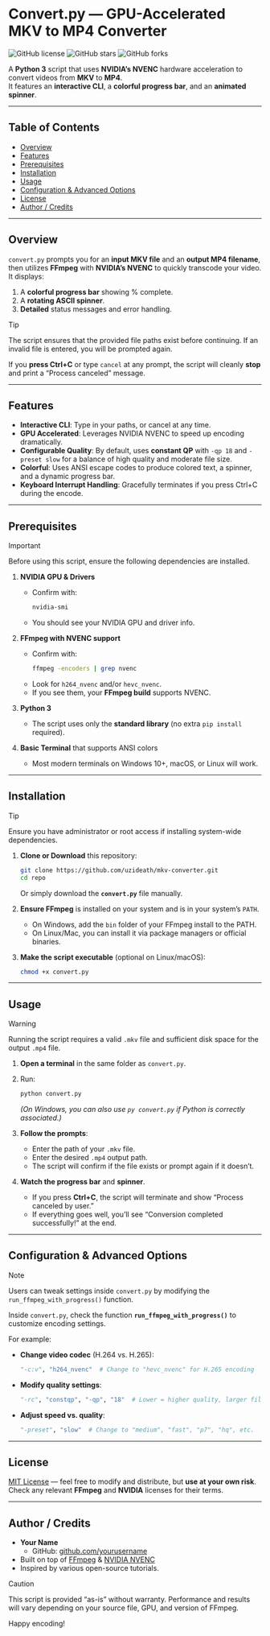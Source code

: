 # Convert.py — GPU-Accelerated MKV to MP4 Converter

![GitHub license](https://img.shields.io/badge/license-MIT-green.svg)
![GitHub stars](https://img.shields.io/github/stars/uzideath/mkv-converter?style=social)
![GitHub forks](https://img.shields.io/github/forks/uzideath/mkv-converter?style=social)

A **Python 3** script that uses **NVIDIA’s NVENC** hardware acceleration to convert videos from **MKV** to **MP4**.  
It features an **interactive CLI**, a **colorful progress bar**, and an **animated spinner**.  

---

## Table of Contents
- [Overview](#overview)
- [Features](#features)
- [Prerequisites](#prerequisites)
- [Installation](#installation)
- [Usage](#usage)
- [Configuration & Advanced Options](#configuration--advanced-options)
- [License](#license)
- [Author / Credits](#author--credits)

---

## Overview
`convert.py` prompts you for an **input MKV file** and an **output MP4 filename**, then utilizes **FFmpeg** with **NVIDIA’s NVENC** to quickly transcode your video.  
It displays:
1. A **colorful progress bar** showing % complete.  
2. A **rotating ASCII spinner**.  
3. **Detailed** status messages and error handling.  

> [!TIP]
> The script ensures that the provided file paths exist before continuing. If an invalid file is entered, you will be prompted again.

If you **press Ctrl+C** or type `cancel` at any prompt, the script will cleanly **stop** and print a “Process canceled” message.

---

## Features
- **Interactive CLI**: Type in your paths, or cancel at any time.  
- **GPU Accelerated**: Leverages NVIDIA NVENC to speed up encoding dramatically.  
- **Configurable Quality**: By default, uses **constant QP** with `-qp 18` and `-preset slow` for a balance of high quality and moderate file size.  
- **Colorful**: Uses ANSI escape codes to produce colored text, a spinner, and a dynamic progress bar.  
- **Keyboard Interrupt Handling**: Gracefully terminates if you press Ctrl+C during the encode.

---

## Prerequisites
> [!IMPORTANT]  
> Before using this script, ensure the following dependencies are installed.

1. **NVIDIA GPU & Drivers**  
   - Confirm with:
     ```bash
     nvidia-smi
     ```
   - You should see your NVIDIA GPU and driver info.

2. **FFmpeg with NVENC support**  
   - Confirm with:
     ```bash
     ffmpeg -encoders | grep nvenc
     ```
   - Look for `h264_nvenc` and/or `hevc_nvenc`.  
   - If you see them, your **FFmpeg build** supports NVENC.

3. **Python 3**  
   - The script uses only the **standard library** (no extra `pip install` required).  

4. **Basic Terminal** that supports ANSI colors  
   - Most modern terminals on Windows 10+, macOS, or Linux will work.

---

## Installation
> [!TIP]  
> Ensure you have administrator or root access if installing system-wide dependencies.

1. **Clone or Download** this repository:
   ```bash
   git clone https://github.com/uzideath/mkv-converter.git
   cd repo
   ```
   Or simply download the **`convert.py`** file manually.

2. **Ensure FFmpeg** is installed on your system and is in your system’s `PATH`.  
   - On Windows, add the `bin` folder of your FFmpeg install to the PATH.  
   - On Linux/Mac, you can install it via package managers or official binaries.

3. **Make the script executable** (optional on Linux/macOS):
   ```bash
   chmod +x convert.py
   ```

---

## Usage
> [!WARNING]  
> Running the script requires a valid `.mkv` file and sufficient disk space for the output `.mp4` file.

1. **Open a terminal** in the same folder as `convert.py`.
2. Run:
   ```bash
   python convert.py
   ```
   *(On Windows, you can also use `py convert.py` if Python is correctly associated.)*

3. **Follow the prompts**:
   - Enter the path of your `.mkv` file.  
   - Enter the desired `.mp4` output path.  
   - The script will confirm if the file exists or prompt again if it doesn’t.  

4. **Watch the progress bar** and **spinner**.  
   - If you press **Ctrl+C**, the script will terminate and show “Process canceled by user.”
   - If everything goes well, you’ll see “Conversion completed successfully!” at the end.

---

## Configuration & Advanced Options
> [!NOTE]  
> Users can tweak settings inside `convert.py` by modifying the `run_ffmpeg_with_progress()` function.

Inside `convert.py`, check the function **`run_ffmpeg_with_progress()`** to customize encoding settings.

For example:
- **Change video codec** (H.264 vs. H.265):
  ```python
  "-c:v", "h264_nvenc"  # Change to "hevc_nvenc" for H.265 encoding
  ```
- **Modify quality settings**:
  ```python
  "-rc", "constqp", "-qp", "18"  # Lower = higher quality, larger file size
  ```
- **Adjust speed vs. quality**:
  ```python
  "-preset", "slow"  # Change to "medium", "fast", "p7", "hq", etc.
  ```

---

## License
[MIT License](LICENSE) — feel free to modify and distribute, but **use at your own risk**.  
Check any relevant **FFmpeg** and **NVIDIA** licenses for their terms.

---

## Author / Credits
- **Your Name**  
  - GitHub: [github.com/yourusername](https://github.com/yourusername)  
- Built on top of [FFmpeg](https://ffmpeg.org/) & [NVIDIA NVENC](https://developer.nvidia.com/nvidia-video-codec-sdk)  
- Inspired by various open-source tutorials.

> [!CAUTION]  
> This script is provided “as-is” without warranty. Performance and results will vary depending on your source file, GPU, and version of FFmpeg.  

Happy encoding!
